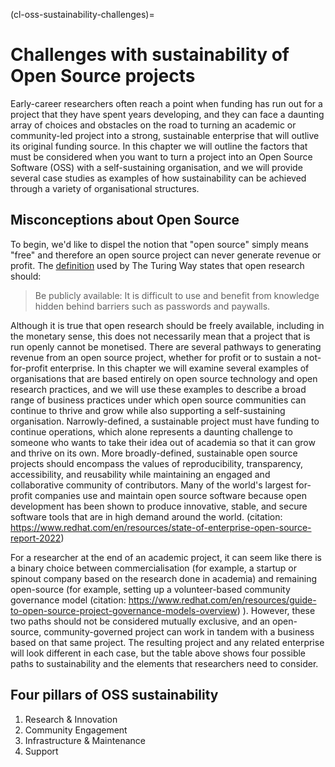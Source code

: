 (cl-oss-sustainability-challenges)=

# Challenges with sustainability of Open Source projects

Early-career researchers often reach a point when funding has run out for a project that they have spent years developing, and they can face a daunting array of choices and obstacles on the road to turning an academic or community-led project into a strong, sustainable enterprise that will outlive its original funding source. 
In this chapter we will outline the factors that must be considered when you want to turn a project into an Open Source Software (OSS) with a self-sustaining organisation, and we will provide several case studies as examples of how sustainability can be achieved through a variety of organisational structures.

## Misconceptions about Open Source

To begin, we'd like to dispel the notion that "open source" simply means "free" and therefore an open source project can never generate revenue or profit.
The [definition](https://the-turing-way.netlify.app/reproducible-research/open.html) used by The Turing Way states that open research should:
>Be publicly available: It is difficult to use and benefit from knowledge hidden behind barriers such as passwords and paywalls.
>

Although it is true that open research should be freely available, including in the monetary sense, this does not necessarily mean that a project that is run openly cannot be monetised. 
There are several pathways to generating revenue from an open source project, whether for profit or to sustain a not-for-profit enterprise. 
In this chapter we will examine several examples of organisations that are based entirely on open source technology and open research practices, and we will use these examples to describe a broad range of business practices under which open source communities can continue to thrive and grow while also supporting a self-sustaining organisation. 
Narrowly-defined, a sustainable project must have funding to continue operations, which alone represents a daunting challenge to someone who wants to take their idea out of academia so that it can grow and thrive on its own. 
More broadly-defined, sustainable open source projects should encompass the values of reproducibility, transparency, accessibility, and reusability while maintaining an engaged and collaborative community of contributors. 
Many of the world's largest for-profit companies use and maintain open source software because open development has been shown to produce innovative, stable, and secure software tools that are in high demand around the world. (citation: https://www.redhat.com/en/resources/state-of-enterprise-open-source-report-2022)

For a researcher at the end of an academic project, it can seem like there is a binary choice between commercialisation (for example, a startup or spinout company based on the research done in academia) and remaining open-source (for example, setting up a volunteer-based community governance model (citation: https://www.redhat.com/en/resources/guide-to-open-source-project-governance-models-overview) ). 
However, these two paths should not be considered mutually exclusive, and an open-source, community-governed project can work in tandem with a business based on that same project. 
The resulting project and any related enterprise will look different in each case, but the table above shows four possible paths to sustainability and the elements that researchers need to consider.


## Four pillars of OSS sustainability

1. Research & Innovation
2. Community Engagement
3. Infrastructure & Maintenance
4. Support
